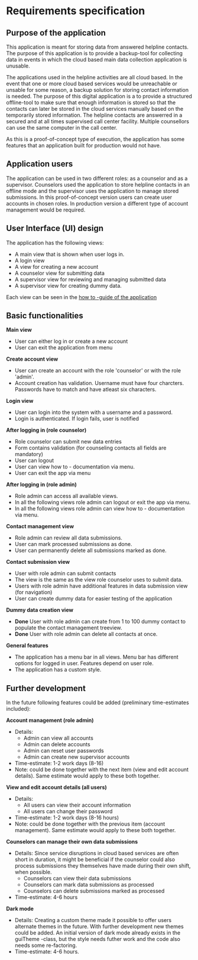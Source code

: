 # Requirements specification

## Purpose of the application
This application is meant for storing data from answered helpline contacts. The purpose of this application is to provide a backup-tool for collecting data in events in which the cloud based main data collection application is unusable. 

The applications used in the helpline activities are all cloud based. In the event that one or more cloud based services would be unreachable or unsable for some reason, a backup solution for storing contact information is needed. The purpose of this digital application is a to provide a structured offline-tool to make sure that enough information is stored so that the contacts can later be stored in the cloud services manually based on the temporarily stored information. The helpline contacts are answerred in a secured and at all times supervised call center facility. Multiple counsellors can use the same computer in the call center. 

As this is a proof-of-concept type of execution, the application has some features that an application built for production would not have. 

## Application users
The application can be used in two different roles: as a counselor and as a supervisor. Counselors used the application to store helpline contacts in an offline mode and the supervisor uses the application to manage stored submissions. In this proof-of-concept version users can create user accounts in chosen roles. In production version a different type of account management would be required. 

## User Interface (UI) design
The application has the following views:
- A main view that is shown when user logs in. 
- A login view
- A view for creating a new account
- A counselor view for submitting data
- A supervisor view for reviewing and managing submitted data
- A supervisor view for creating dummy data. 

Each view can be seen in the [how to -guide of the application](how-to-guide.md)

## Basic functionalities

**Main view**
- User can either log in or create a new account
- User can exit the application from menu

**Create account view**
- User can create an account with the role 'counselor' or with the role 'admin'. 
- Account creation has validation. Username must have four charcters. Passwords have to match and have atleast six characters. 

**Login view**
- User can login into the system with a username and a password.
- Login is authenticated. If login fails, user is notified

**After logging in (role counselor)**
- Role counselor can submit new data entries
- Form contains validation (for counseling contacts all fields are mandatory)
- User can logout
- User can view how to - documentation via menu. 
- User can exit the app via menu

**After logging in (role admin)**
- Role admin can access all available views. 
- In all the following views role admin can logout or exit the app via menu.
- In all the following views role admin can view how to - documentation via menu. 

**Contact management view**
- Role admin can review all data submissions.
- User can mark processed submissions as done.
- User can permanently delete all submissions marked as done.

**Contact submission view**
- User with role admin can submit contacts
- The view is the same as the view role counselor uses to submit data. 
- Users with role admin have additional features in data submission view (for navigation)
- User can create dummy data for easier testing of the application

**Dummy data creation view**
- **Done** User with role admin can create from 1 to 100 dummy contact to populate the contact management treeview. 
- **Done** User with role admin can delete all contacts at once.


**General features**
- The application has a menu bar in all views. Menu bar has different options for logged in user. Features depend on user role. 
- The application has a custom style. 

## Further development
In the future following features could be added (preliminary time-estimates included):

**Account management (role admin)**
- Details:
  - Admin can view all accounts
  - Admin can delete accounts
  - Admin can reset user passwords
  - Admin can create new supervisor accounts
- Time-estimate: 1-2 work days (8-16)
- Note: could be done together with the next item (view and edit account details). Same estimate would apply to these both together. 

**View and edit account details (all users)**
- Details:
  - All users can view their account information
  - All users can change their password
- Time-estimate: 1-2 work days (8-16 hours)
- Note: could be done together with the previous item (account management). Same estimate would apply to these both together. 

**Counselors can manage their own data submissions**
- Details: Since service disruptions in cloud based services are often short in duration, it might be beneficial if the counselor could also process submissions they themselves have made during their own shift, when possible. 
  - Counselors can view their data submissions
  - Counselors can mark data submissions as processed
  - Counselors can delete submissions marked as processed
- Time-estimate: 4-6 hours

**Dark mode**
- Details: Creating a custom theme made it possible to offer users alternate themes in the future. With further development new themes could be added. An initial version of dark mode already exists in the guiTheme -class, but the style needs futher work and the code also needs some re-factoring. 
- Time-estimate: 4-6 hours. 